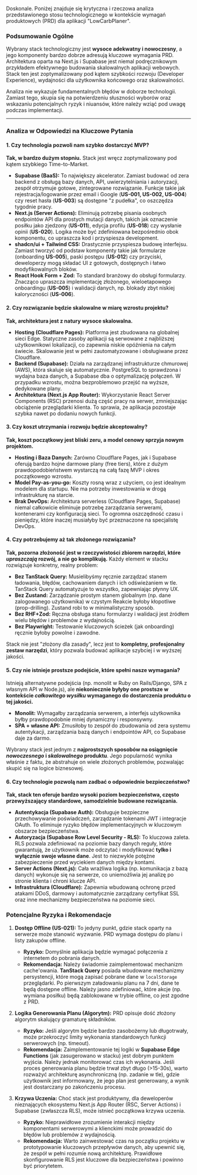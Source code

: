 Doskonale. Poniżej znajduje się krytyczna i rzeczowa analiza przedstawionego stosu technologicznego w kontekście wymagań produktowych (PRD) dla aplikacji "LowCarbPlaner".

### Podsumowanie Ogólne

Wybrany stack technologiczny jest **wysoce adekwatny i nowoczesny**, a jego komponenty bardzo dobrze adresują kluczowe wymagania PRD. Architektura oparta na Next.js i Supabase jest niemal podręcznikowym przykładem efektywnego budowania skalowalnych aplikacji webowych. Stack ten jest zoptymalizowany pod kątem szybkości rozwoju (Developer Experience), wydajności dla użytkownika końcowego oraz skalowalności.

Analiza nie wykazuje fundamentalnych błędów w doborze technologii. Zamiast tego, skupia się na potwierdzeniu słuszności wyborów oraz wskazaniu potencjalnych ryzyk i niuansów, które należy wziąć pod uwagę podczas implementacji.

---

### Analiza w Odpowiedzi na Kluczowe Pytania

#### 1. Czy technologia pozwoli nam szybko dostarczyć MVP?

**Tak, w bardzo dużym stopniu.** Stack jest wręcz zoptymalizowany pod kątem szybkiego Time-to-Market.

- **Supabase (BaaS):** To największy akcelerator. Zamiast budować od zera backend z obsługą bazy danych, API, uwierzytelniania i autoryzacji, zespół otrzymuje gotowe, zintegrowane rozwiązanie. Funkcje takie jak rejestracja/logowanie przez email i Google (**US-001, US-002, US-004**) czy reset hasła (**US-003**) są dostępne "z pudełka", co oszczędza tygodnie pracy.
- **Next.js (Server Actions):** Eliminują potrzebę pisania osobnych endpointów API dla prostych mutacji danych, takich jak oznaczenie posiłku jako zjedzony (**US-011**), edycja profilu (**US-018**) czy wysłanie opinii (**US-020**). Logika może być zdefiniowana bezpośrednio obok komponentu, co upraszcza kod i przyspiesza development.
- **shadcn/ui + Tailwind CSS:** Drastycznie przyspiesza budowę interfejsu. Zamiast tworzyć od podstaw komponenty takie jak formularze (onboarding **US-005**), paski postępu (**US-012**) czy przyciski, deweloperzy mogą składać UI z gotowych, dostępnych i łatwo modyfikowalnych bloków.
- **React Hook Form + Zod:** To standard branżowy do obsługi formularzy. Znacząco upraszcza implementację złożonego, wieloetapowego onboardingu (**US-005**) i walidacji danych, np. blokady zbyt niskiej kaloryczności (**US-006**).

#### 2. Czy rozwiązanie będzie skalowalne w miarę wzrostu projektu?

**Tak, architektura jest z natury wysoce skalowalna.**

- **Hosting (Cloudflare Pages):** Platforma jest zbudowana na globalnej sieci Edge. Statyczne zasoby aplikacji są serwowane z najbliższej użytkownikowi lokalizacji, co zapewnia niskie opóźnienia na całym świecie. Skalowanie jest w pełni zautomatyzowane i obsługiwane przez Cloudflare.
- **Backend (Supabase):** Działa na zarządzanej infrastrukturze chmurowej (AWS), która skaluje się automatycznie. PostgreSQL to sprawdzona i wydajna baza danych, a Supabase dba o optymalizację połączeń. W przypadku wzrostu, można bezproblemowo przejść na wyższe, dedykowane plany.
- **Architektura (Next.js App Router):** Wykorzystanie React Server Components (RSC) przenosi dużą część pracy na serwer, zmniejszając obciążenie przeglądarki klienta. To sprawia, że aplikacja pozostaje szybka nawet po dodaniu nowych funkcji.

#### 3. Czy koszt utrzymania i rozwoju będzie akceptowalny?

**Tak, koszt początkowy jest bliski zeru, a model cenowy sprzyja nowym projektom.**

- **Hosting i Baza Danych:** Zarówno Cloudflare Pages, jak i Supabase oferują bardzo hojne darmowe plany (free tiers), które z dużym prawdopodobieństwem wystarczą na całą fazę MVP i okres początkowego wzrostu.
- **Model Pay-as-you-go:** Koszty rosną wraz z użyciem, co jest idealnym modelem dla startupu. Nie ma potrzeby inwestowania w drogą infrastrukturę na starcie.
- **Brak DevOps:** Architektura serverless (Cloudflare Pages, Supabase) niemal całkowicie eliminuje potrzebę zarządzania serwerami, kontenerami czy konfiguracją sieci. To ogromna oszczędność czasu i pieniędzy, które inaczej musiałyby być przeznaczone na specjalistę DevOps.

#### 4. Czy potrzebujemy aż tak złożonego rozwiązania?

**Tak, pozorna złożoność jest w rzeczywistości zbiorem narzędzi, które _upraszczają_ rozwój, a nie go komplikują.** Każdy element w stacku rozwiązuje konkretny, realny problem:

- **Bez TanStack Query:** Musielibyśmy ręcznie zarządzać stanem ładowania, błędów, cachowaniem danych i ich odświeżaniem w tle. TanStack Query automatyzuje to wszystko, zapewniając płynny UX.
- **Bez Zustand:** Zarządzanie prostym stanem globalnym (np. dane zalogowanego użytkownika) w czystym Reakcie byłoby kłopotliwe (prop-drilling). Zustand robi to w minimalistyczny sposób.
- **Bez RHF+Zod:** Ręczna obsługa stanu formularzy i walidacji jest źródłem wielu błędów i problemów z wydajnością.
- **Bez Playwright:** Testowanie kluczowych ścieżek (jak onboarding) ręcznie byłoby powolne i zawodne.

Stack nie jest "złożony dla zasady", lecz jest to **kompletny, profesjonalny zestaw narzędzi**, który pozwala budować aplikacje szybciej i w wyższej jakości.

#### 5. Czy nie istnieje prostsze podejście, które spełni nasze wymagania?

Istnieją alternatywne podejścia (np. monolit w Ruby on Rails/Django, SPA z własnym API w Node.js), ale **niekoniecznie byłyby one prostsze w kontekście _całkowitego wysiłku_ wymaganego do dostarczenia produktu o tej jakości.**

- **Monolit:** Wymagałby zarządzania serwerem, a interfejs użytkownika byłby prawdopodobnie mniej dynamiczny i responsywny.
- **SPA + własne API:** Zmusiłoby to zespół do zbudowania od zera systemu autentykacji, zarządzania bazą danych i endpointów API, co Supabase daje za darmo.

Wybrany stack jest jednym z **najprostszych sposobów na osiągnięcie _nowoczesnego_ i _skalowalnego_ produktu**. Jego popularność wynika właśnie z faktu, że abstrahuje on wiele złożonych problemów, pozwalając skupić się na logice biznesowej.

#### 6. Czy technologie pozwolą nam zadbać o odpowiednie bezpieczeństwo?

**Tak, stack ten oferuje bardzo wysoki poziom bezpieczeństwa, często przewyższający standardowe, samodzielnie budowane rozwiązania.**

- **Autentykacja (Supabase Auth):** Obsługuje bezpieczne przechowywanie poświadczeń, zarządzanie tokenami JWT i integracje OAuth. To eliminuje ryzyko błędów implementacyjnych w kluczowym obszarze bezpieczeństwa.
- **Autoryzacja (Supabase Row Level Security - RLS):** To kluczowa zaleta. RLS pozwala zdefiniować na poziomie bazy danych reguły, które gwarantują, że użytkownik może odczytać i modyfikować **tylko i wyłącznie swoje własne dane**. Jest to niezwykle potężne zabezpieczenie przed wyciekiem danych między kontami.
- **Server Actions (Next.js):** Cała wrażliwa logika (np. komunikacja z bazą danych) wykonuje się na serwerze, co uniemożliwia jej analizę po stronie klienta i chroni klucze API.
- **Infrastruktura (Cloudflare):** Zapewnia wbudowaną ochronę przed atakami DDoS, darmowy i automatycznie zarządzany certyfikat SSL oraz inne mechanizmy bezpieczeństwa na poziomie sieci.

### Potencjalne Ryzyka i Rekomendacje

1.  **Dostęp Offline (US-021):** To jedyny punkt, gdzie stack oparty na serwerze może stanowić wyzwanie. PRD wymaga dostępu do planu i listy zakupów offline.
    - **Ryzyko:** Domyślnie aplikacja będzie wymagać połączenia z internetem do pobrania danych.
    - **Rekomendacja:** Należy świadomie zaimplementować mechanizm cache'owania. **TanStack Query** posiada wbudowane mechanizmy persystencji, które mogą zapisać pobrane dane w `localStorage` przeglądarki. Po pierwszym załadowaniu planu na 7 dni, dane te będą dostępne offline. Należy jasno zdefiniować, które akcje (np. wymiana posiłku) będą zablokowane w trybie offline, co jest zgodne z PRD.

2.  **Logika Generowania Planu (Algorytm):** PRD opisuje dość złożony algorytm skalujący gramaturę składników.
    - **Ryzyko:** Jeśli algorytm będzie bardzo zasobożerny lub długotrwały, może przekroczyć limity wykonania standardowych funkcji serwerowych (np. timeout).
    - **Rekomendacja:** Zaimplementowanie tej logiki w **Supabase Edge Functions** (jak zasugerowano w stacku) jest dobrym punktem wyjścia. Należy jednak monitorować czas ich wykonania. Jeśli proces generowania planu będzie trwał zbyt długo (>15-30s), warto rozważyć architekturę asynchroniczną (np. zadanie w tle), gdzie użytkownik jest informowany, że jego plan jest generowany, a wynik jest dostarczany po zakończeniu procesu.

3.  **Krzywa Uczenia:** Choć stack jest produktywny, dla deweloperów nieznających ekosystemu Next.js App Router (RSC, Server Actions) i Supabase (zwłaszcza RLS), może istnieć początkowa krzywa uczenia.
    - **Ryzyko:** Nieprawidłowe zrozumienie interakcji między komponentami serwerowymi a klienckimi może prowadzić do błędów lub problemów z wydajnością.
    - **Rekomendacja:** Warto zainwestować czas na początku projektu w prototypowanie kluczowych przepływów danych, aby upewnić się, że zespół w pełni rozumie nową architekturę. Prawidłowe skonfigurowanie RLS jest kluczowe dla bezpieczeństwa i powinno być priorytetem.
